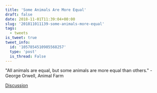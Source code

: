```yaml
---
title: 'Some Animals Are More Equal'
draft: false
date: 2018-11-01T11:39:04+00:00
slug: '201811011139-some-animals-more-equal'
tags:
  - tweets
is_tweet: true
tweet_info:
  id: '1057854510985568257'
  type: 'post'
  is_thread: False
---
```




"All animals are equal, but some animals are more equal than others." 
-George Orwell, Animal Farm

[Discussion](https://x.com/sytelus/status/1057854510985568257)
